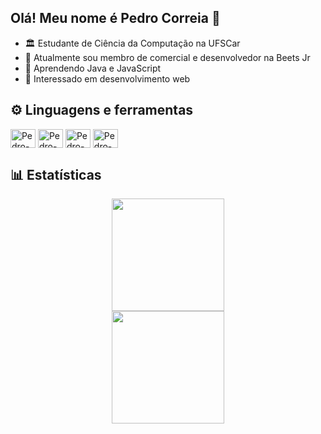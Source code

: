 ## Olá! Meu nome é Pedro Correia 👋

- 🏛 Estudante de Ciência da Computação na UFSCar
- 🔭 Atualmente sou membro de comercial e desenvolvedor na Beets Jr
- 🌱 Aprendendo Java e JavaScript
- 🤔 Interessado em desenvolvimento web

## ⚙ Linguagens e ferramentas

<div style="display: inline_block">
  <img align="center" alt="Pedro-html" height="30" width="40" src="https://cdn.jsdelivr.net/gh/devicons/devicon/icons/html5/html5-original.svg">
  <img align="center" alt="Pedro-css" height="30" width="40" src="https://cdn.jsdelivr.net/gh/devicons/devicon/icons/css3/css3-original.svg">
  <img align="center" alt="Pedro-js" height="30" width="40" src="https://cdn.jsdelivr.net/gh/devicons/devicon/icons/javascript/javascript-original.svg">
  <img align="center" alt="Pedro-figma" height="30" width="40" src="https://cdn.jsdelivr.net/gh/devicons/devicon/icons/figma/figma-original.svg">
</div>

## 📊 Estatísticas

<div align="center">
  <img height="180em" src="https://github-readme-stats.vercel.app/api?username=PedroGCorreia&show_icons=true&theme=transparent&border_radius=20">
  <br>
  <img height="180em" src="https://github-readme-stats.vercel.app/api/top-langs/?username=PedroGCorreia&layout=compact&theme=transparent&border_radius=20">
</div>
